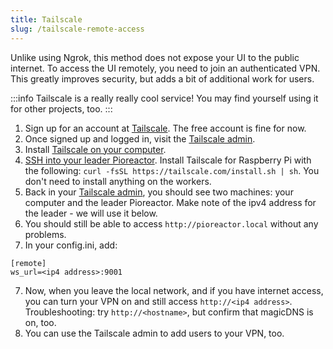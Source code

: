 ```yaml
---
title: Tailscale
slug: /tailscale-remote-access
---
```



Unlike using Ngrok, this method does not expose your UI to the public internet. To access the UI remotely, you need to join an authenticated VPN. This greatly improves security, but adds a bit of additional work for users.

:::info
Tailscale is a really really cool service! You may find yourself using it for other projects, too.
:::


1. Sign up for an account at [Tailscale](https://tailscale.com/). The free account is fine for now.
2. Once signed up and logged in, visit the [Tailscale admin](https://login.tailscale.com/admin/machines).
3. Install [Tailscale on your computer](https://tailscale.com/download).
4. [SSH into your leader Pioreactor](/user-guide/accessing-raspberry-pi). Install Tailscale for Raspberry Pi with the following: `curl -fsSL https://tailscale.com/install.sh | sh`. You don't need to install anything on the workers.
5. Back in your [Tailscale admin](https://login.tailscale.com/admin/machines), you should see two machines: your computer and the leader Pioreactor. Make note of the ipv4 address for the leader - we will use it below.
6. You should still be able to access `http://pioreactor.local` without any problems.
8. In your config.ini, add:
```
[remote]
ws_url=<ip4 address>:9001
```
7. Now, when you leave the local network, and if you have internet access, you can turn your VPN on and still access `http://<ip4 address>`. Troubleshooting: try `http://<hostname>`, but confirm that magicDNS is on, too.
8. You can use the Tailscale admin to add users to your VPN, too.

